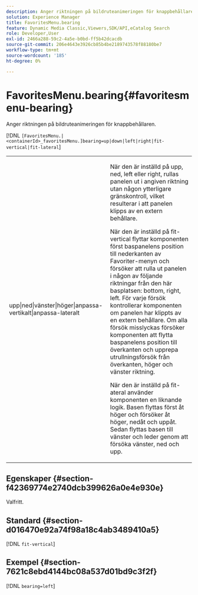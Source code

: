 ```yaml
---
description: Anger riktningen på bildruteanimeringen för knappbehållaren.
solution: Experience Manager
title: FavoritesMenu.bearing
feature: Dynamic Media Classic,Viewers,SDK/API,eCatalog Search
role: Developer,User
exl-id: 2466a288-59c2-4a5e-b0bd-ff5b42dcacdb
source-git-commit: 206e4643e3926cb85b4be2189743578f88180be7
workflow-type: tm+mt
source-wordcount: '185'
ht-degree: 0%

---
```


# FavoritesMenu.bearing{#favoritesmenu-bearing}

Anger riktningen på bildruteanimeringen för knappbehållaren.

[!DNL `[FavoritesMenu.|<containerId>_favoritesMenu.]bearing=up|down|left|right|fit-vertical|fit-lateral`]

<table id="table_2B109D2F91E64B5382B31921C3780FA5"> 
 <tbody> 
  <tr> 
   <td colname="col1"> <p><span class="codeph"> upp|ned|vänster|höger|anpassa-vertikalt|anpassa-lateralt</span> </p> </td> 
   <td colname="col2"> <p> När den är inställd på <span class="codeph"> upp</span>, <span class="codeph"> ned</span>, <span class="codeph"> left</span> eller <span class="codeph"> right</span>, rullas panelen ut i angiven riktning utan någon ytterligare gränskontroll, vilket resulterar i att panelen klipps av en extern behållare. </p> <p>När den är inställd på <span class="codeph"> fit-vertical</span> flyttar komponenten först baspanelens position till nederkanten av Favoriter-menyn och försöker att rulla ut panelen i någon av följande riktningar från den här basplatsen: bottom, right, left. För varje försök kontrollerar komponenten om panelen har klippts av en extern behållare. Om alla försök misslyckas försöker komponenten att flytta baspanelens position till överkanten och upprepa utrullningsförsök från överkanten, höger och vänster riktning. </p> <p>När den är inställd på <span class="codeph"> fit-ateral</span> använder komponenten en liknande logik. Basen flyttas först åt höger och försöker åt höger, nedåt och uppåt. Sedan flyttas basen till vänster och leder genom att försöka vänster, ned och upp. </p> </td> 
  </tr> 
 </tbody> 
</table>

## Egenskaper {#section-f42369774e2740dcb399626a0e4e930e}

Valfritt.

## Standard {#section-d016470e92a74f98a18c4ab3489410a5}

[!DNL `fit-vertical`]

## Exempel {#section-7621c8ebd4144bc08a537d01bd9c3f2f}

[!DNL `bearing=left`]

